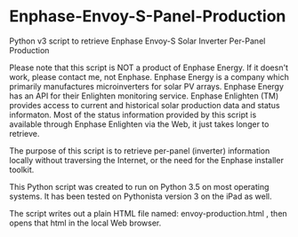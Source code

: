# Enphase-Envoy-S-Panel-Production
Python v3 script to retrieve Enphase Envoy-S Solar Inverter Per-Panel Production

Please note that this script is NOT a product of Enphase Energy. If it doesn't work, please contact me, not Enphase. Enphase Energy is a company which primarily manufactures microinverters for solar PV arrays. Enphase Energy has an API for their Enlighten monitoring service. Enphase Enlighten (TM) provides access to current and historical solar production data and status informaton. Most of the status information provided by this script is available through Enphase Enlighten via the Web, it just takes longer to retrieve.

The purpose of this script is to retrieve per-panel (inverter) information locally without traversing the Internet, or the need for the Enphase installer toolkit.

This Python script was created to run on Python 3.5 on most operating systems.
It has been tested on Pythonista version 3 on the iPad as well.

The script writes out a plain HTML file named: envoy-production.html , then opens that html in the local Web browser.

